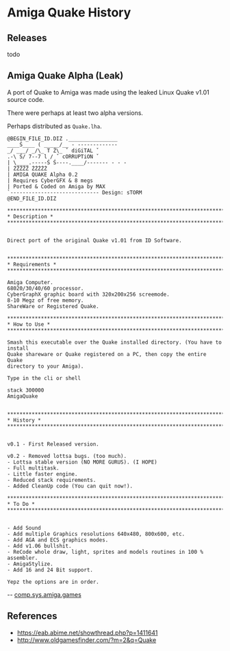 # Amiga Quake History

## Releases

todo


## Amiga Quake Alpha (Leak)

A port of Quake to Amiga was made using the leaked Linux Quake v1.01 source code.

There were perhaps at least two alpha versions.

Perhaps distributed as `Quake.lha`.


```
@BEGIN_FILE_ID.DIZ .________________
____Ś____ ( _____/__ - -------------
_/ ___/ _/\_ T Ź\_ ˇ diGiTAL ˇ
.-\ Ś/ 7--7 l / ˇ cORRUPTiON ˇ
| \____.-----Ś Ś----.____/------- - - -
| ŻŻŻŻŻ ŻŻŻŻŻ
| AMIGA QUAKE Alpha 0.2
| Requires CyberGFX & 8 megs
| Ported & Coded on Amiga by MAX
`----------------------------- Design: sTORM
@END_FILE_ID.DIZ

******************************************************************************
* Description *
******************************************************************************


Direct port of the original Quake v1.01 from ID Software.


******************************************************************************
* Requirements *
******************************************************************************

Amiga Computer.
68020/30/40/60 processor.
CyberGraphX graphic board with 320x200x256 screemode.
8-10 Megz of free memory.
ShareWare or Registered Quake.

******************************************************************************
* How to Use *
******************************************************************************

Smash this executable over the Quake installed directory. (You have to install
Quake shareware or Quake registered on a PC, then copy the entire Quake
directory to your Amiga).

Type in the cli or shell

stack 300000
AmigaQuake


******************************************************************************
* History *
******************************************************************************


v0.1 - First Released version.

v0.2 - Removed lottsa bugs. (too much).
- Lottsa stable version (NO MORE GURUS). (I HOPE)
- Full multitask.
- Little faster engine.
- Reduced stack requirements.
- Added CleanUp code (You can quit now!).

******************************************************************************
* To Do *
******************************************************************************


- Add Sound
- Add multiple Graphics resolutions 640x480, 800x600, etc.
- Add AGA and ECS graphics modes.
- Add v1.06 bullshit.
- ReCode whole draw, light, sprites and models routines in 100 % assembler.
- AmigaStylize.
- Add 16 and 24 Bit support.

Yepz the options are in order.
```
-- [comp.sys.amiga.games](https://groups.google.com/g/comp.sys.amiga.games/c/JaSZlQlMO9Y)






## References

* https://eab.abime.net/showthread.php?p=1411641
* http://www.oldgamesfinder.com/?m=2&q=Quake